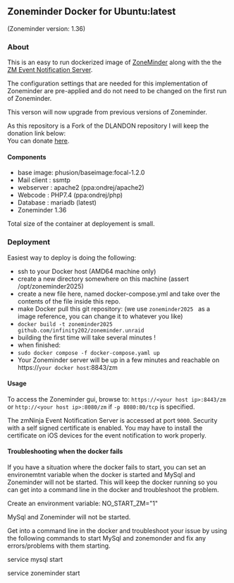 ## Zoneminder Docker for Ubuntu:latest

(Zoneminder version: 1.36)

### About
This is an easy to run dockerized image of [ZoneMinder](https://github.com/ZoneMinder/zoneminder) along with the the [ZM Event Notification Server](https://github.com/pliablepixels/zmeventnotification).  

The configuration settings that are needed for this implementation of Zoneminder are pre-applied and do not need to be changed on the first run of Zoneminder.

This verson will now upgrade from previous versions of Zoneminder.

As this repository is a Fork of the DLANDON repository I will keep the donation link below:  
You can donate [here](https://www.paypal.com/us/cgi-bin/webscr?cmd=_s-xclick&amp;hosted_button_id=EJGPC7B5CS66E).

#### Components
- base image: phusion/baseimage:focal-1.2.0
- Mail client : ssmtp
- webserver : apache2 (ppa:ondrej/apache2)
- Webcode : PHP7.4 (ppa:ondrej/php)
- Database : mariadb (latest)
- Zoneminder 1.36

Total size of the container at deployement is small. 

### Deployment
Easiest way to deploy is doing the following:  
- ssh to your Docker host (AMD64 machine only)
- create a new directory somewhere on this machine (assert /opt/zoneminder2025)
- create a new file here, named docker-compose.yml and take over the contents of the file inside this repo.
- make Docker pull this git repository: (we use `zoneminder2025 ` as a image reference, you can change it to whatever you like) 
- ```docker build -t zoneminder2025 github.com/infinity202/zoneminder.unraid ```
- building the first time will take several minutes !
- when finished:
- ```sudo docker compose -f docker-compose.yaml up```
- Your Zoneminder server will be up in a few minutes and reachable on https://`your docker host`:8843/zm 

#### Usage

To access the Zoneminder gui, browse to: `https://<your host ip>:8443/zm` or `http://<your host ip>:8080/zm` if `-p 8080:80/tcp` is specified.

The zmNinja Event Notification Server is accessed at port `9000`.  Security with a self signed certificate is enabled.  You may have to install the certificate on iOS devices for the event notification to work properly.

#### Troubleshooting when the docker fails

If you have a situation where the docker fails to start, you can set an environemtnt variable when the docker is started and MySql and Zoneminder will not be started.  This will keep the docker running so you can get into a command line in the docker and troubleshoot the problem.

Create an environment variable:
NO_START_ZM="1"

MySql and Zoneminder will not be started.

Get into a command line in the docker and troubleshoot your issue by using the following commands to start MySql and zonemonder and fix any errors/problems with them starting.

service mysql start

service zoneminder start
